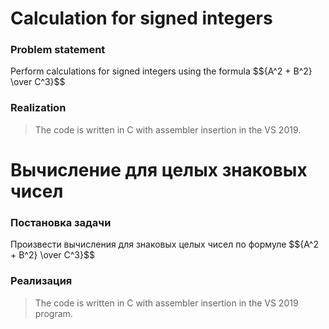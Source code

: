 # Calculation for signed integers
### Problem statement
Perform calculations for signed integers using the formula $${A^2 + B^2} \over C^3}$$

### Realization
>The code is written in C with assembler insertion in the VS 2019.









# Вычисление для целых знаковых чисел
### Постановка задачи
Произвести вычисления для знаковых целых чисел по формуле $${A^2 + B^2} \over C^3}$$
### Реализация
> The code is written in C with assembler insertion in the VS 2019 program.